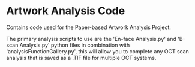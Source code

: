 # Artwork Analysis Code
Contains code used for the Paper-based Artwork Analysis Project.

The primary analysis scripts to use are the 'En-face Analysis.py' and 'B-scan Analysis.py' python files in combination with 'analysisFunctionGallery.py', this will allow you to complete any OCT scan analysis that is saved as a .TIF file for multiple OCT systems.
